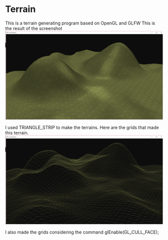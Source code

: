 # Terrain
This is a terrain generating program based on OpenGL and GLFW
This is the result of the screenshot
![Screenshot](screenshots/Terrain.png)

I used TRIANGLE_STRIP to make the terrains. Here are the grids that made this terrain.
![Screenshot](screenshots/TerrainGrid.png)

I also made the grids considering the command glEnable(GL_CULL_FACE);
